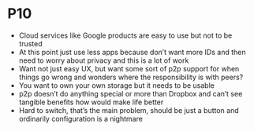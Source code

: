 # P10

* Cloud services like Google products are easy to use but not to be trusted
* At this point just use less apps because don’t want more IDs and then need to worry about privacy and this is a lot of work
* Want not just easy UX, but want some sort of p2p support for when things go wrong and wonders where the responsibility is with peers?
* You want to own your own storage but it needs to be usable
* p2p doesn’t do anything special or more than Dropbox and can’t see tangible benefits how would make life better
* Hard to switch, that’s the main problem, should be just a button and ordinarily configuration is a nightmare

